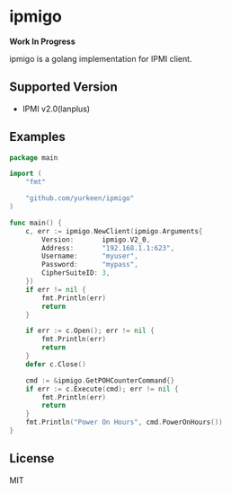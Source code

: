 ipmigo
======

**Work In Progress**

ipmigo is a golang implementation for IPMI client.

Supported Version
-----------------

* IPMI v2.0(lanplus)

Examples
--------

```go
package main

import (
    "fmt"

    "github.com/yurkeen/ipmigo"
)

func main() {
    c, err := ipmigo.NewClient(ipmigo.Arguments{
        Version:       ipmigo.V2_0,
        Address:       "192.168.1.1:623",
        Username:      "myuser",
        Password:      "mypass",
        CipherSuiteID: 3,
    })
    if err != nil {
        fmt.Println(err)
        return
    }

    if err := c.Open(); err != nil {
        fmt.Println(err)
        return
    }
    defer c.Close()

    cmd := &ipmigo.GetPOHCounterCommand{}
    if err := c.Execute(cmd); err != nil {
        fmt.Println(err)
        return
    }
    fmt.Println("Power On Hours", cmd.PowerOnHours())
}
```

License
-------

MIT
